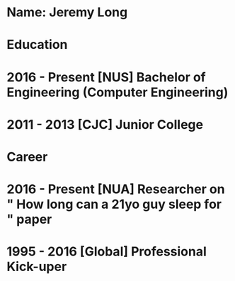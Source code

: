 # Name: Jeremy Long
#
# Education
# 2016 - Present [NUS] 		Bachelor of Engineering (Computer Engineering)
# 2011 - 2013	 [CJC]		Junior College 
#
# Career
# 2016 - Present [NUA] 		Researcher on " How long can a 21yo guy sleep for " paper
# 1995 - 2016    [Global]	Professional Kick-uper
